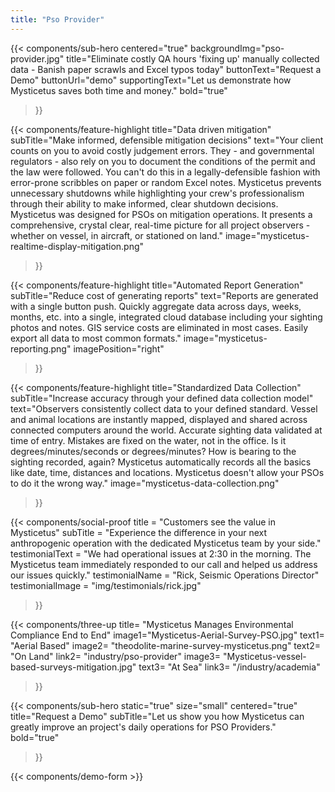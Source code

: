 ```yaml
---
title: "Pso Provider"
---
```


{{< components/sub-hero
	centered="true"
	backgroundImg="pso-provider.jpg"
	title="Eliminate costly QA hours 'fixing up' manually collected data - Banish paper scrawls and Excel typos today"
	buttonText="Request a Demo"
	buttonUrl="demo"
	supportingText="Let us demonstrate how Mysticetus saves both time and money."
	bold="true"
>}}

{{< components/feature-highlight
	title="Data driven mitigation"
	subTitle="Make informed, defensible mitigation decisions"
	text="Your client counts on you to avoid costly judgement errors. They - and governmental regulators - also rely on you to document the conditions of the permit and the law were followed. You can't do this in a legally-defensible fashion with error-prone scribbles on paper or random Excel notes. Mysticetus prevents unnecessary shutdowns while highlighting your crew's professionalism through their ability to make informed, clear shutdown decisions. Mysticetus was designed for PSOs on mitigation operations. It presents a comprehensive, crystal clear, real-time picture for all project observers - whether on vessel, in aircraft, or stationed on land."
	image="mysticetus-realtime-display-mitigation.png"
>}}

{{< components/feature-highlight
	title="Automated Report Generation"
	subTitle="Reduce cost of generating reports"
	text="Reports are generated with a single button push. Quickly aggregate data across days, weeks, months, etc. into a single, integrated cloud database including your sighting photos and notes. GIS service costs are eliminated in most cases. Easily export all data to most common formats."
	image="mysticetus-reporting.png"
	imagePosition="right"
>}}

{{< components/feature-highlight
	title="Standardized Data Collection"
	subTitle="Increase accuracy through your defined data collection model"
	text="Observers consistently collect data to your defined standard. Vessel and animal locations are instantly mapped, displayed and shared across connected computers around the world. Accurate sighting data validated at time of entry. Mistakes are fixed on the water, not in the office. Is it degrees/minutes/seconds or degrees/minutes? How is bearing to the sighting recorded, again? Mysticetus automatically records all the basics like date, time, distances and locations. Mysticetus doesn't allow your PSOs to do it the wrong way."
	image="mysticetus-data-collection.png"
>}}

{{< components/social-proof 
	title = "Customers see the value in Mysticetus"
	subTitle = "Experience the difference in your next anthropogenic operation with the dedicated Mysticetus team by your side."
	testimonialText = "We had operational issues at 2:30 in the morning. The Mysticetus team immediately responded to our call and helped us address our issues quickly."
	testimonialName = "Rick, Seismic Operations Director"
	testimonialImage = "img/testimonials/rick.jpg"
>}}

{{< components/three-up
	title= "Mysticetus Manages Environmental Compliance End to End"
	image1="Mysticetus-Aerial-Survey-PSO.jpg"
	text1= "Aerial Based"
	image2= "theodolite-marine-survey-mysticetus.png"
	text2= "On Land"
	link2= "industry/pso-provider"
	image3= "Mysticetus-vessel-based-surveys-mitigation.jpg"
	text3= "At Sea"
	link3= "/industry/academia"
>}}

{{< components/sub-hero
	static="true"
	size="small"
	centered="true"
	title="Request a Demo"
	subTitle="Let us show you how Mysticetus can greatly improve an project's daily operations for PSO Providers."
	bold="true"
>}}

{{< components/demo-form >}}
